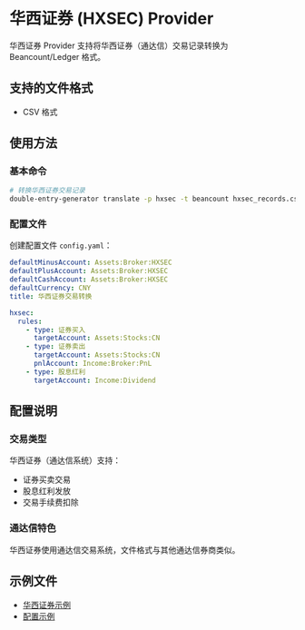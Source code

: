 # 华西证券 (HXSEC) Provider

华西证券 Provider 支持将华西证券（通达信）交易记录转换为 Beancount/Ledger 格式。

## 支持的文件格式

- CSV 格式

## 使用方法

### 基本命令

```bash
# 转换华西证券交易记录
double-entry-generator translate -p hxsec -t beancount hxsec_records.csv
```

### 配置文件

创建配置文件 `config.yaml`：

```yaml
defaultMinusAccount: Assets:Broker:HXSEC
defaultPlusAccount: Assets:Broker:HXSEC
defaultCashAccount: Assets:Broker:HXSEC
defaultCurrency: CNY
title: 华西证券交易转换

hxsec:
  rules:
    - type: 证券买入
      targetAccount: Assets:Stocks:CN
    - type: 证券卖出
      targetAccount: Assets:Stocks:CN
      pnlAccount: Income:Broker:PnL
    - type: 股息红利
      targetAccount: Income:Dividend
```

## 配置说明

### 交易类型

华西证券（通达信系统）支持：
- 证券买卖交易
- 股息红利发放
- 交易手续费扣除

### 通达信特色

华西证券使用通达信交易系统，文件格式与其他通达信券商类似。

## 示例文件

- [华西证券示例](../../example/hxsec/example-hxsec-output.beancount)
- [配置示例](../../example/hxsec/config.yaml)